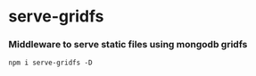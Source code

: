 # serve-gridfs 

### Middleware to serve static files using mongodb gridfs


```shell
npm i serve-gridfs -D
```




